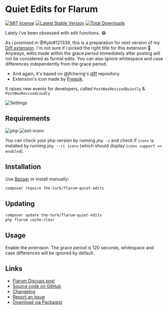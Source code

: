 # Quiet Edits for Flarum

[![MIT license](https://img.shields.io/badge/license-MIT-blue.svg)](https://github.com/the-turk/flarum-quiet-edits/blob/master/LICENSE) [![Latest Stable Version](https://img.shields.io/packagist/v/the-turk/flarum-quiet-edits.svg)](https://packagist.org/packages/the-turk/flarum-quiet-edits) [![Total Downloads](https://img.shields.io/packagist/dt/the-turk/flarum-quiet-edits.svg)](https://packagist.org/packages/the-turk/flarum-quiet-edits)

Lately i've been obsessed with edit functions. 😂

As i promised in @Kylo#121339, this is a preparation for next version of my [Diff extension](https://discuss.flarum.org/d/22779-diff-for-flarum). I'm not sure if i picked the right title for this extension 🤔. Anyways, edits made within the grace period immediately after posting will not be considered as formal edits. You can also ignore whitespace and case differences independently from the grace period.

- And again, it's based on @jfcherng's [diff](https://github.com/jfcherng/php-diff) repository.
- Extension's icon made by [Freepik](https://www.flaticon.com/authors/freepik).

It raises new events for developers, called `PostWasRevisedQuietly` & `PostWasRevisedLoudly`

![Settings](https://i.ibb.co/nsX8nrX/shsh.png)

## Requirements

![php](https://img.shields.io/badge/php-%5E7.1.3-blue?style=flat-square) ![ext-iconv](https://img.shields.io/badge/ext-iconv-brightgreen?style=flat-square)

You can check your php version by running `php -v` and check if `iconv` is installed by running `php --ri iconv` (which should display `iconv support => enabled`).

## Installation

Use [Bazaar](https://discuss.flarum.org/d/5151) or install manually:

```bash
composer require the-turk/flarum-quiet-edits
```

## Updating

```bash
composer update the-turk/flarum-quiet-edits
php flarum cache:clear
```

## Usage

Enable the extension. The grace period is 120 seconds, whitespace and case differences will be ignored by default.

## Links

- [Flarum Discuss post](https://discuss.flarum.org/d/22916-quiet-edits)
- [Source code on GitHub](https://github.com/the-turk/flarum-quiet-edits)
- [Changelog](https://github.com/the-turk/flarum-quiet-edits/blob/master/CHANGELOG.md)
- [Report an issue](https://github.com/the-turk/flarum-quiet-edits/issues)
- [Download via Packagist](https://packagist.org/packages/the-turk/flarum-quiet-edits)
